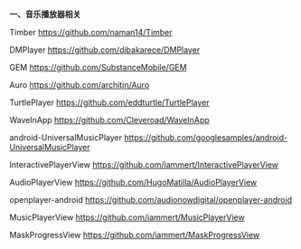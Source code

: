 **一、音乐播放器相关**

Timber
https://github.com/naman14/Timber

DMPlayer
https://github.com/dibakarece/DMPlayer

GEM
https://github.com/SubstanceMobile/GEM

Auro
https://github.com/architjn/Auro

TurtlePlayer
https://github.com/eddturtle/TurtlePlayer

WaveInApp
https://github.com/Cleveroad/WaveInApp

android-UniversalMusicPlayer
https://github.com/googlesamples/android-UniversalMusicPlayer

InteractivePlayerView
https://github.com/iammert/InteractivePlayerView

AudioPlayerView
https://github.com/HugoMatilla/AudioPlayerView

openplayer-android
https://github.com/audionowdigital/openplayer-android

MusicPlayerView
https://github.com/iammert/MusicPlayerView

MaskProgressView
https://github.com/iammert/MaskProgressView
